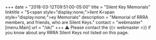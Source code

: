 +++
date = "2018-03-12T09:51:00-05:00"
title = "Silent Key Memorials"
linktitle = "S<span style=\"display:none;\">ilent </span>K<span style=\"display:none;\">ey Memorials</span>"
description = "Memorial of RRRA members, and friends, who are Silent Keys."
contact = "webmaster"
[menu.Main]
url = "/sk/"
+++
:warning: Please contact the {{< webmaster >}}
if you know about any RRRA Silent Keys not listed on this page.


